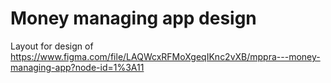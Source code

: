 # Money managing app design


Layout for design of https://www.figma.com/file/LAQWcxRFMoXgeqIKnc2vXB/mppra---money-managing-app?node-id=1%3A11
